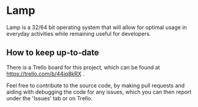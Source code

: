 # Lamp
Lamp is a 32/64 bit operating system that will allow for optimal usage in everyday activities while remaining useful for developers.

## How to keep up-to-date
There is a Trello board for this project, which can be found at https://trello.com/b/44iq8kRX
.

Feel free to contribute to the source code, by making pull requests and aiding with debugging the code for any issues, which you can then report under the 'Issues' tab or on Trello.